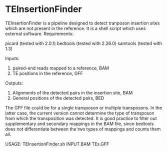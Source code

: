# TEInsertionFinder

TEInsertionFinder is a pipeline designed to detect tranposon insertion sites which are not present in the reference.
It is a shell script which uses external software. Requirements:

picard (tested with 2.0.1)
bedtools (tested with 2.26.0)
samtools (tested with 1.3)

Inputs:
1. paired-end reads mapped to a reference, BAM
2. TE positions in the reference, GFF

Outputs:
1. Alignments of the detected pairs in the insertion site, BAM
2. General  positions of the detected pairs, BED

The GFF file could be for a single transposon or multiple transposons. In the latter case, the current version cannot determine the type of 
transposon from which the transposition was detected. 
It is good practice to filter out supplementary and secondary mappings in the BAM file, since bedtools does not differentiate between the two types of mappings and counts them all.

USAGE:
TEInsertionFinder.sh INPUT.BAM TEs.GFF

